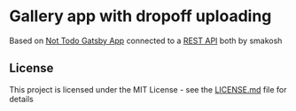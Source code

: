 # Gallery app with dropoff uploading

Based on [Not Todo Gatsby App](https://github.com/smakosh/gatsby-app-starter-rest-api)
connected to a [REST API](https://github.com/smakosh/not-todo-api) both by smakosh

## License

This project is licensed under the MIT License - see the [LICENSE.md](LICENSE.md) file for details
